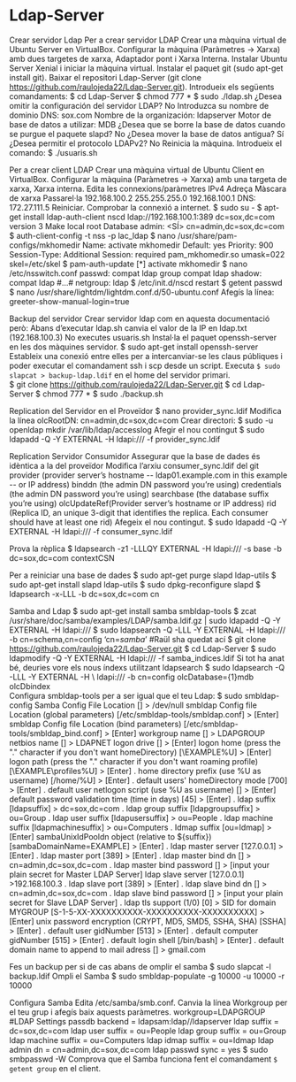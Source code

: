 # Ldap-Server
Crear servidor Ldap
Per a crear servidor LDAP
Crear una màquina virtual de Ubuntu Server en VirtualBox.
Configurar la màquina (Paràmetres -> Xarxa) amb dues targetes de xarxa, Adaptador pont i Xarxa Interna.
Instalar Ubuntu Server Xenial i iniciar la màquina virtual.
Instalar el paquet git (sudo apt-get install git).
Baixar el repositori Ldap-Server (git clone https://github.com/raulojeda22/Ldap-Server.git).
Introdueix els següents comandaments:
$ cd Ldap-Server
$ chmod 777 *
$ sudo ./ldap.sh
¿Desea omitir la configuración del servidor LDAP? No 
Introduzca su nombre de dominio DNS: sox.com
Nombre de la organización: ldapserver
Motor de base de datos a utilizar: MDB
¿Desea que se borre la base de datos cuando se purgue el paquete slapd? No
¿Desea mover la base de datos antigua? Sí
¿Desea permitir el protocolo LDAPv2? No
Reinicia la màquina.
Introdueix el comando: $ ./usuaris.sh



Per a crear client LDAP
Crear una màquina virtual de Ubuntu Client en VirtualBox.
Configurar la màquina (Paràmetres -> Xarxa) amb una targeta de xarxa, Xarxa interna.
Edita les connexions/paràmetres IPv4
Adreça        Màscara de xarxa    Passarel·la
192.168.100.2    255.255.255.0        192.168.100.1
DNS: 172.27.111.5
Reiniciar. Comprobar la connexió a internet.
$ sudo su -
$ apt-get install ldap-auth-client nscd
ldap://192.168.100.1:389
dc=sox,dc=com
version 3
Make local root Database admin: <SÍ>
cn=admin,dc=sox,dc=com
$ auth-client-config -t nss -p lac_ldap
$ nano /usr/share/pam-configs/mkhomedir
Name: activate mkhomedir
Default: yes
Priority: 900
Session-Type: Additional
Session:
required    pam_mkhomedir.so umask=022 skel=/etc/skel
$ pam-auth-update
[*] activate mkhomedir
$ nano /etc/nsswitch.conf
passwd: compat ldap
group compat ldap
shadow: compat ldap
#…#
netgroup: ldap
$ /etc/init.d/nscd restart
$ getent passwd
$ nano /usr/share/lightdm/lightdm.conf.d/50-ubuntu.conf
Afegís la línea:
greeter-show-manual-login=true



Backup del servidor
Crear servidor ldap com en aquesta documentació però:
Abans d’executar ldap.sh canvia el valor de la IP en ldap.txt (192.168.100.3)
No executes usuaris.sh
Instal·la el paquet openssh-server en les dos màquines servidor.
$ sudo apt-get install openssh-server
Estableix una conexió entre elles per a intercanviar-se les claus públiques i poder executar el comandament ssh i scp desde un script.
Executa `$ sudo slapcat > backup-ldap.ldif` en el home del servidor primari.    
$ git clone https://github.com/raulojeda22/Ldap-Server.git
$ cd Ldap-Server
$ chmod 777 *
$ sudo ./backup.sh



Replication del Servidor en el Proveïdor
$ nano provider_sync.ldif
Modifica la línea olcRootDN: cn=admin,dc=sox,dc=com
Crear directori:
$ sudo -u openldap mkdir /var/lib/ldap/accesslog
Afegir el nou contingut
$ sudo ldapadd -Q -Y EXTERNAL -H ldapi:/// -f provider_sync.ldif



Replication Servidor Consumidor
Assegurar que la base de dades és idèntica a la del proveïdor
Modifica l’arxiu consumer_sync.ldif del git
provider (provider server’s hostname -- ldap01.example.com in this example -- or IP address)
binddn (the admin DN password you’re using)
credentials (the admin DN password you’re using)
searchbase (the database suffix you’re using)
olcUpdateRef(Provider server’s hostname or IP address)
rid (Replica ID, an unique 3-digit that identifies the replica. Each consumer should have at least one rid)
Afegeix el nou contingut.
$ sudo ldapadd -Q -Y EXTERNAL -H ldapi:/// -f consumer_sync.ldif



Prova la rèplica
$ ldapsearch -z1 -LLLQY EXTERNAL -H ldapi:/// -s base -b dc=sox,dc=com contextCSN



Per a reiniciar una base de dades
$ sudo apt-get purge slapd ldap-utils
$ sudo apt-get install slapd ldap-utils
$ sudo dpkg-reconfigure slapd
$ ldapsearch -x-LLL -b dc=sox,dc=com cn



Samba and Ldap
$ sudo apt-get install samba smbldap-tools
$ zcat /usr/share/doc/samba/examples/LDAP/samba.ldif.gz | sudo ldapadd -Q -Y EXTERNAL -H ldapi:///
$ sudo ldapsearch -Q -LLL -Y EXTERNAL -H ldapi:/// -b cn=schema,cn=config ‘cn=*samba*’ #Raül sha quedat ací
$ git clone https://github.com/raulojeda22/Ldap-Server.git
$ cd Ldap-Server
$ sudo ldapmodify -Q -Y EXTERNAL -H ldapi:/// -f samba_indices.ldif
Si tot ha anat bé, deuries vore els nous índexs utilitzant ldapsearch
$ sudo ldapsearch -Q -LLL -Y EXTERNAL -H \ ldapi:/// -b cn=config olcDatabase={1}mdb olcDbindex    
Configura smbldap-tools per a ser igual que el teu Ldap:
$ sudo smbldap-config
Samba Config File Location [] > /dev/null
smbldap Config file Location (global parameters) [/etc/smbldap-tools/smbldap.conf] > [Enter]
smbldap Config file Location (bind parameters) [/etc/smbldap-tools/smbldap_bind.conf] > [Enter]
  workgroup name [] > LDAPGROUP
  netbios name [] > LDAPNET
  logon drive [] > [Enter]
  logon home (press the "." character if you don't want homeDirectory) [\\EXAMPLE\%U] > [Enter]
  logon path (press the "." character if you don't want roaming profile) [\\EXAMPLE\profiles\%U] > [Enter]
. home directory prefix (use %U as username) [/home/%U] > [Enter]
. default users' homeDirectory mode [700] > [Enter]
. default user netlogon script (use %U as username) [] > [Enter]
  default password validation time (time in days) [45] > [Enter]
. ldap suffix [ldapsuffix] > dc=sox,dc=com
. ldap group suffix [ldapgroupsuffix] > ou=Group
. ldap user suffix [ldapusersuffix] > ou=People
. ldap machine suffix [ldapmachinesuffix] > ou=Computers
. Idmap suffix [ou=Idmap] > [Enter]
  sambaUnixIdPooldn object (relative to ${suffix}) [sambaDomainName=EXAMPLE] > [Enter]
. ldap master server [127.0.0.1] > [Enter]
. ldap master port [389] > [Enter]
. ldap master bind dn [] > cn=admin,dc=sox,dc=com
. ldap master bind password [] > [input your plain secret for Master LDAP Server]
  ldap slave server [127.0.0.1] >192.168.100.3
. ldap slave port [389] > [Enter]
. ldap slave bind dn [] > cn=admin,dc=sox,dc=com
. ldap slave bind password [] > [input your plain secret for Slave LDAP Server]
. ldap tls support (1/0) [0] >
  SID for domain MYGROUP [S-1-5-XX-XXXXXXXXXX-XXXXXXXXXX-XXXXXXXXXX] > [Enter]
  unix password encryption (CRYPT, MD5, SMD5, SSHA, SHA) [SSHA] > [Enter]
. default user gidNumber [513] > [Enter]
. default computer gidNumber [515] > [Enter]
. default login shell [/bin/bash] > [Enter]
. default domain name to append to mail adress [] > gmail.com

Fes un backup per si de cas abans de omplir el samba
$ sudo slapcat -l backup.ldif
Ompli el Samba
$ sudo smbldap-populate -g 10000 -u 10000 -r 10000



Configura Samba
Edita /etc/samba/smb.conf. Canvia la línea Workgroup per el teu grup i afegís baix aquests paràmetres.
workgroup=LDAPGROUP
#LDAP Settings
passdb backend = ldapsam:ldap//ldapserver
ldap suffix = dc=sox,dc=com
ldap user suffix = ou=People
ldap group suffix = ou=Group
ldap machine suffix = ou=Computers
ldap idmap suffix = ou=Idmap
ldap admin dn = cn=admin,dc=sox,dc=com
ldap passwd sync = yes
$ sudo smbpasswd -W
Comprova que el Samba funciona fent el comandament `$ getent group` en el client.

